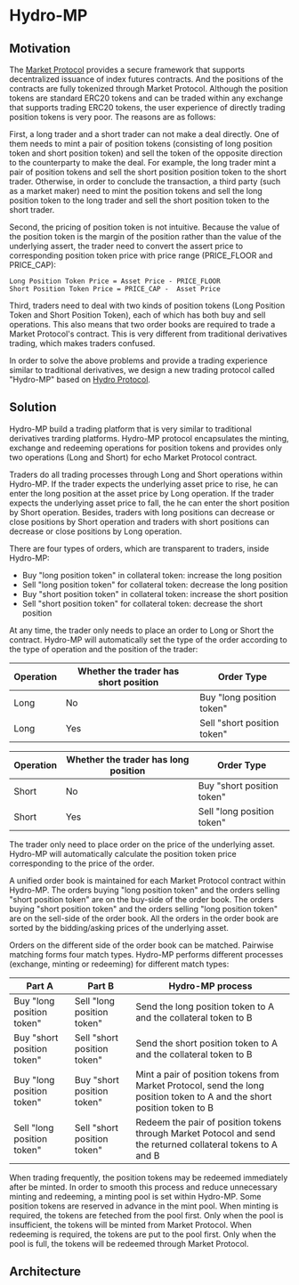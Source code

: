 # Hydro-MP

## Motivation

The [Market Protocol](market-protocol.md) provides a secure framework that supports decentralized issuance of index futures contracts. 
And the positions of the contracts are fully tokenized through Market Protocol. Although the position tokens are standard ERC20 tokens 
and can be traded within any exchange that supports trading ERC20 tokens, the user experience of directly trading position tokens is very poor. The reasons are as follows:

First, a long trader and a short trader can not make a deal directly. One of them needs to mint a pair of position tokens (consisting of 
long position token and short position token) and sell the token of the opposite direction to the counterparty to make the deal. For 
example, the long trader mint a pair of position tokens and sell the short position position token to the short trader. Otherwise, in 
order to conclude the transaction, a third party (such as a market maker) need to mint the position tokens and sell the long position 
token to the long trader and sell the short position token to the short trader.

Second, the pricing of position token is not intuitive. Because the value of the position token is the margin of the position rather 
than the value of the underlying assert, the trader need to convert the assert price to corresponding position token price with price 
range (PRICE_FLOOR and PRICE_CAP):

```
Long Position Token Price = Asset Price - PRICE_FLOOR
Short Position Token Price = PRICE_CAP -  Asset Price
```

Third, traders need to deal with two kinds of position tokens (Long Position Token and Short Position Token),
each of which has both buy and sell operations. This also means that two order books are required to trade a Market
Protocol's contract. This is very different from traditional derivatives trading, which makes traders confused.

In order to solve the above problems and provide a trading experience similar to traditional derivatives, we design a new trading 
protocol called "Hydro-MP" based on [Hydro Protocol](https://hydroprotocol.io/).

## Solution

Hydro-MP build a trading platform that is very similar to traditional derivatives trarding platforms. Hydro-MP protocol encapsulates the 
minting, exchange and redeeming operations for position tokens and provides only two operations (Long and Short) for echo Market 
Protocol contract. 

Traders do all trading processes through Long and Short operations within Hydro-MP. If the trader expects the underlying asset price to 
rise, he can enter the long position at the asset price by Long operation. If the trader expects the underlying asset price to 
fall, the he can enter the short position by Short operation. Besides, traders with long positions can decrease or close positions by 
Short operation and traders with short positions can decrease or close positions by Long operation.

There are four types of orders, which are transparent to traders, inside Hydro-MP: 
- Buy "long position token" in collateral token: increase the long position
- Sell "long position token" for collateral token: decrease the long position
- Buy "short position token" in collateral token: increase the short position
- Sell "short position token" for collateral token: decrease the short position

At any time, the trader only needs to place an order to Long or Short the contract. Hydro-MP will automatically set the type of the 
order according to the type of operation and the position of the trader:

| Operation | Whether the trader has short position| Order Type                              |
|-----------|--------------------------------------|-----------------------------------------|
| Long      | No                                   |  Buy "long position token"              |
| Long      | Yes                                  |  Sell "short position token"            |

| Operation | Whether the trader has long position| Order Type                              |
|-----------|-------------------------------------|-----------------------------------------|
| Short     | No                                  |  Buy "short position token"             |
| Short     | Yes                                 |  Sell "long position token"             |

The trader only need to place order on the price of the underlying asset. Hydro-MP will automatically calculate the position token price
corresponding to the price of the order.

A unified order book is maintained for each Market Protocol contract within Hydro-MP. The orders buying "long position token" and the 
orders selling "short position token" are on the buy-side of the order book. The orders buying "short position token" and the orders 
selling "long position token" are on the sell-side of the order book. All the orders in the order book are sorted by the bidding/asking 
prices of the underlying asset.

Orders on the different side of the order book can be matched. Pairwise matching forms four match types. Hydro-MP performs different processes (exchange, minting or redeeming) for different match types:

| Part A                    | Part B                     | Hydro-MP process                                                     |
|---------------------------|----------------------------|----------------------------------------------------------------------|
| Buy "long position token" | Sell "long position token" |Send the long position token to A and the collateral token to B       |
| Buy "short position token"| Sell "short position token"|Send the short position token to A and the collateral token to B      |
| Buy "long position token" | Buy "short position token" |Mint a pair of position tokens from Market Protocol, send the long position token to A and the short position token to B|
| Sell "long position token"| Sell "short position token"|Redeem the pair of position tokens through Market Potocol and send the returned collateral tokens to A and B|

When trading frequently, the position tokens may be redeemed immediately after be minted. In order to smooth this process and reduce 
unnecessary minting and redeeming, a minting pool is set within Hydro-MP. Some position tokens are reserved in advance in the mint 
pool. When minting is required, the tokens are feteched from the pool first. Only when the pool is insufficient, the tokens will be 
minted from Market Protocol. When redeeming is required, the tokens are put to the pool first. Only when the pool is full, the tokens 
will be redeemed through Market Protocol.

## Architecture
